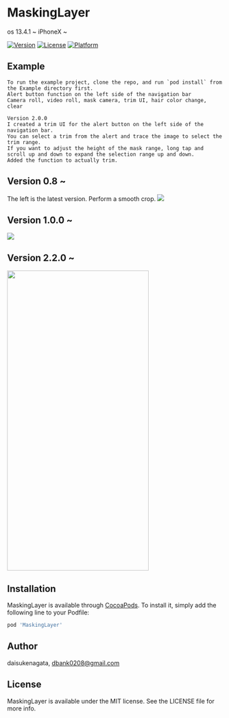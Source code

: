 # MaskingLayer

os 13.4.1 ~ iPhoneX ~


[![Version](https://img.shields.io/cocoapods/v/MaskingLayer.svg?style=flat)](https://cocoapods.org/pods/MaskingLayer)
[![License](https://img.shields.io/cocoapods/l/MaskingLayer.svg?style=flat)](https://cocoapods.org/pods/MaskingLayer)
[![Platform](https://img.shields.io/cocoapods/p/MaskingLayer.svg?style=flat)](https://cocoapods.org/pods/MaskingLayer)

## Example
```
To run the example project, clone the repo, and run `pod install` from the Example directory first.
Alert button function on the left side of the navigation bar
Camera roll, video roll, mask camera, trim UI, hair color change, clear
 
Version 2.0.0
I created a trim UI for the alert button on the left side of the navigation bar.
You can select a trim from the alert and trace the image to select the trim range.
If you want to adjust the height of the mask range, long tap and scroll up and down to expand the selection range up and down.
Added the function to actually trim.
```

## Version 0.8 ~

The left is the latest version. Perform a smooth crop.
![](https://user-images.githubusercontent.com/16457165/63633553-2ed26080-c685-11e9-8c91-17e3eb36dc3f.gif)

## Version 1.0.0 ~
![](https://user-images.githubusercontent.com/16457165/78512413-3c38f700-77df-11ea-97cc-ff506ae46941.gif)

## Version 2.2.0 ~
<p align="left">
<img src= "https://user-images.githubusercontent.com/16457165/109532142-2a012f00-7afc-11eb-85bd-6f565eadf9c0.gif" width="330" height="700">
</p>


## Installation

MaskingLayer is available through [CocoaPods](https://cocoapods.org). To install
it, simply add the following line to your Podfile:

```ruby
pod 'MaskingLayer'
```

## Author

daisukenagata, dbank0208@gmail.com

## License

MaskingLayer is available under the MIT license. See the LICENSE file for more info.


